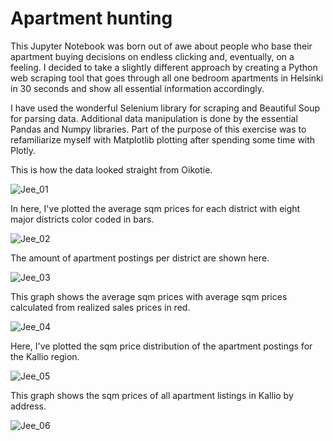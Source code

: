 # Apartment hunting

This Jupyter Notebook was born out of awe about people who base their apartment buying decisions on endless clicking and, eventually, on a feeling. I decided to take a slightly different approach by creating a Python web scraping tool that goes through all one bedroom apartments in Helsinki in 30 seconds and show all essential information accordingly. 

I have used the wonderful Selenium library for scraping and Beautiful Soup for parsing data. Additional data manipulation is done by the essential Pandas and Numpy libraries. Part of the purpose of this exercise was to refamiliarize myself with Matplotlib plotting after spending some time with Plotly.

This is how the data looked straight from Oikotie.

![Jee_01](https://user-images.githubusercontent.com/69734538/137811529-dc181e52-765a-4a92-b16e-dbb053a7f06b.png)

In here, I've plotted the average sqm prices for each district with eight major districts color coded in bars.

![Jee_02](https://user-images.githubusercontent.com/69734538/137811589-7f9315e8-8be0-40dc-a392-b1fea5ce2ca9.png)

The amount of apartment postings per district are shown here.

![Jee_03](https://user-images.githubusercontent.com/69734538/137811596-a3f25232-58c2-4451-8c09-6cf3cd9def7f.png)

This graph shows the average sqm prices with average sqm prices calculated from realized sales prices in red.

![Jee_04](https://user-images.githubusercontent.com/69734538/137811616-809b4804-dd54-42e0-a36c-983ae232b109.png)

Here, I've plotted the sqm price distribution of the apartment postings for the Kallio region.

![Jee_05](https://user-images.githubusercontent.com/69734538/137811627-128338ca-950b-4d8c-a2f2-9548d4d8e7cd.png)

This graph shows the sqm prices of all apartment listings in Kallio by address.

![Jee_06](https://user-images.githubusercontent.com/69734538/137811637-7adfe4a6-edce-4c3a-8aaa-371fc9456f8d.png)
